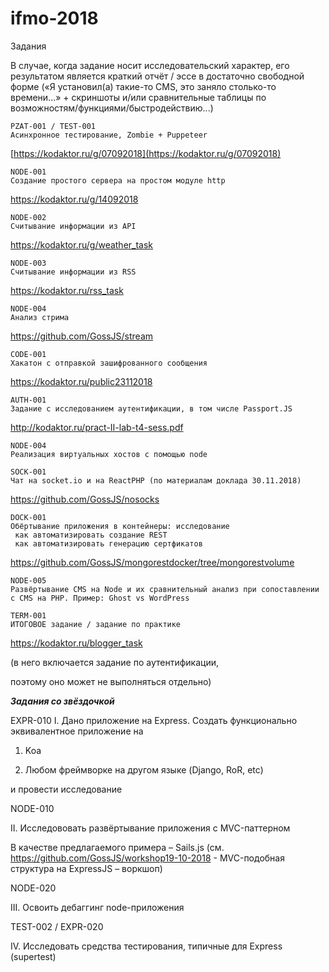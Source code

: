 # ifmo-2018
Задания

В случае, когда задание носит исследовательский характер, его результатом является краткий отчёт / эссе в достаточно свободной форме («Я установил(а) такие-то CMS, это заняло столько-то времени...» + скриншоты и/или сравнительные таблицы по возможностям/функциями/быстродействию...)


```
PZAT-001 / TEST-001    
Асинхронное тестирование, Zombie + Puppeteer  
```
[https://kodaktor.ru/g/07092018](https://kodaktor.ru/g/07092018)
```
NODE-001 
Создание простого сервера на простом модуле http
```
https://kodaktor.ru/g/14092018
```
NODE-002 
Считывание информации из API
```
https://kodaktor.ru/g/weather_task
```
NODE-003
Считывание информации из RSS
```
https://kodaktor.ru/rss_task
```
NODE-004
Анализ стрима
```
https://github.com/GossJS/stream
```
CODE-001
Хакатон с отправкой зашифрованного сообщения
```
https://kodaktor.ru/public23112018
```
AUTH-001
Задание с исследованием аутентификации, в том числе Passport.JS
```
http://kodaktor.ru/pract-II-lab-t4-sess.pdf
```
NODE-004
Реализация виртуальных хостов с помощью node
```
```
SOCK-001
Чат на socket.io и на ReactPHP (по материалам доклада 30.11.2018)
```
https://github.com/GossJS/nosocks
```
DOCK-001
Обёртывание приложения в контейнеры: исследование
 как автоматизировать создание REST
 как автоматизировать генерацию сертфикатов
```
https://github.com/GossJS/mongorestdocker/tree/mongorestvolume
```
NODE-005
Развёртывание CMS на Node и их сравнительный анализ при сопоставлении с CMS на PHP. Пример: Ghost vs WordPress
```
```
TERM-001
ИТОГОВОЕ задание / задание по практике
```
https://kodaktor.ru/blogger_task

(в него включается задание по аутентификации,

 поэтому оно может не выполняться отдельно)


<b>*Задания со звёздочкой*</b>

EXPR-010
I. Дано приложение на Express. Создать функционально эквивалентное приложение на

 1. Koa

 2. Любом фреймворке на другом языке (Django, RoR, etc)

и провести исследование

NODE-010

II. Исследововать развёртывание приложения с MVC-паттерном

  В качестве предлагаемого примера – Sails.js
  (см. https://github.com/GossJS/workshop19-10-2018 - MVC-подобная структура на ExpressJS – воркшоп)
  


NODE-020

III. Освоить дебаггинг node-приложения

TEST-002 / EXPR-020

IV. Исследовать средства тестирования, типичные для Express
(supertest)
 


